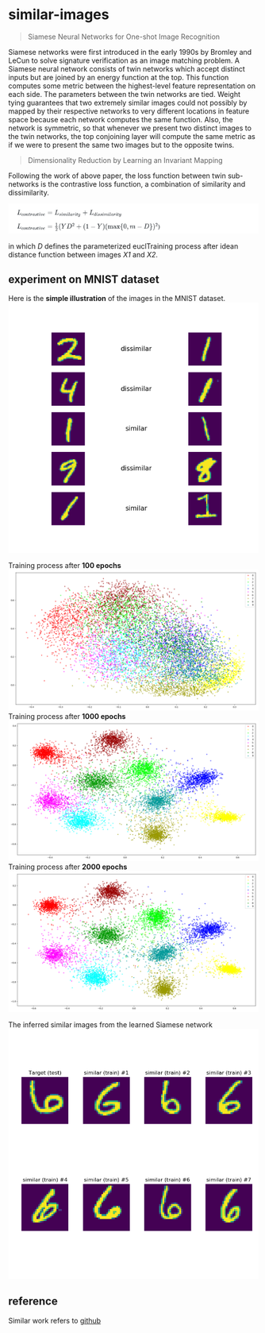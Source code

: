 # similar-images

> Siamese Neural Networks for One-shot Image Recognition

Siamese networks were first introduced in the early 1990s by Bromley and LeCun to solve signature verification as an image matching problem. A Siamese neural network consists of twin networks which accept distinct inputs but are joined by an energy function at the top. This function computes some metric between the highest-level feature representation on each side. The parameters between the twin networks are tied. Weight tying guarantees that two extremely similar images could not possibly by mapped by their respective networks to very different locations in feature space because each network computes the same function. Also, the network is symmetric, so that whenever we present two distinct images to the twin networks, the top conjoining layer will compute the same metric as if we were to present the same two images but to the opposite twins.

> Dimensionality Reduction by Learning an Invariant Mapping

Following the work of above paper, the loss function between twin sub-networks is the contrastive loss function, a combination of similarity and dissimilarity.

![](images/equation.png)

in which *D* defines the parameterized euclTraining process after idean distance function between images *X1* and *X2*.

## experiment on MNIST dataset

Here is the **simple illustration** of the images in the MNIST dataset.
![](images/mnist.png)

Training process after **100 epochs**
![](images/train_100.png) 
Training process after **1000 epochs**
![](images/train_1000.png)
Training process after **2000 epochs**
![](images/train_2000.png)

The inferred similar images from the learned Siamese network
![](images/inference.png)

## reference

Similar work refers to [github](https://github.com/ardiya/siamesenetwork-tensorflow)